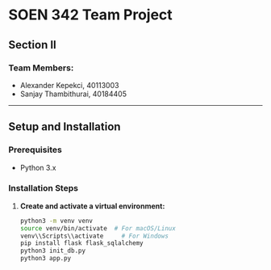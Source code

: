 # SOEN 342 Team Project
## Section II

### Team Members:
- Alexander Kepekci, 40113003
- Sanjay Thambithurai, 40184405

---

## Setup and Installation

### Prerequisites
- Python 3.x

### Installation Steps

1. **Create and activate a virtual environment:**
   ```bash
   python3 -m venv venv
   source venv/bin/activate  # For macOS/Linux
   venv\\Scripts\\activate     # For Windows
   pip install flask flask_sqlalchemy
   python3 init_db.py
   python3 app.py
 